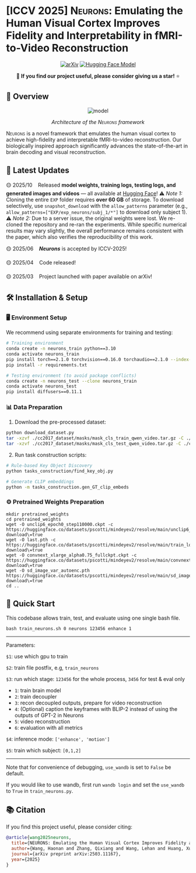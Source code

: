 # **[ICCV 2025]** <span style="font-variant: small-caps;">Neurons</span>: Emulating the Human Visual Cortex Improves Fidelity and Interpretability in fMRI-to-Video Reconstruction

<div align="center">

[![arXiv](https://img.shields.io/badge/arXiv-2503.11167-brown?logo=arxiv&style=flat-square)](https://arxiv.org/abs/2503.11167)
[![Hugging Face Model](https://img.shields.io/badge/Hugging%20Face-Model-yellow?logo=huggingface&style=flat-square)](https://huggingface.co/McGregorW/NEURONS)

🌟 **If you find our project useful, please consider giving us a star!** ⭐

</div>


## 📌 Overview


<div align="center">

![model](assets/framework.png)

*Architecture of the <span style="font-variant: small-caps;">Neurons</span> framework*

</div>


<span style="font-variant: small-caps;">Neurons</span> is a novel framework that emulates the human visual cortex to achieve high-fidelity and interpretable fMRI-to-video reconstruction. Our biologically inspired approach significantly advances the state-of-the-art in brain decoding and visual reconstruction.



## 📣 Latest Updates

🟡 2025/10 &nbsp;&nbsp; Released **model weights, training logs, testing logs, and generated images and videos** — all available at [Hugging Face](https://huggingface.co/McGregorW/NEURONS/tree/main/EXP)! ⚠️ *Note 1:* Cloning the entire `EXP` folder requires **over 60 GB** of storage. To download selectively, use `snapshot_download` with the `allow_patterns` parameter (e.g., `allow_patterns=["EXP/exp_neurons/subj_1/*"]` to download only subject 1). ⚠️ *Note 2:* Due to a server issue, the original weights were lost. We re-cloned the repository and re-ran the experiments. While specific numerical results may vary slightly, the overall performance remains consistent with the paper, which also verifies the reproducibility of this work.


🟡 2025/06 &nbsp;&nbsp; **_Neurons_** is accepted by ICCV-2025!

🟡 2025/04 &nbsp;&nbsp; Code released!

🟡 2025/03 &nbsp;&nbsp; Project launched with paper available on arXiv!


## 🛠️ Installation & Setup


### 🖥️ Environment Setup

We recommend using separate environments for training and testing:

```bash
# Training environment
conda create -n neurons_train python==3.10
conda activate neurons_train
pip install torch==2.1.0 torchvision==0.16.0 torchaudio==2.1.0 --index-url https://download.pytorch.org/whl/cu118
pip install -r requirements.txt

# Testing environment (to avoid package conflicts)
conda create -n neurons_test --clone neurons_train
conda activate neurons_test
pip install diffusers==0.11.1
```


### 📊 Data Preparation


1. Download the pre-processed dataset:

```bash
python download_dataset.py
tar -xzvf ./cc2017_dataset/masks/mask_cls_train_qwen_video.tar.gz -C ./cc2017_dataset/masks/
tar -xzvf ./cc2017_dataset/masks/mask_cls_test_qwen_video.tar.gz -C ./cc2017_dataset/masks/
```

2. Run task construction scripts:

```bash
# Rule-based Key Object Discovery
python tasks_construction/find_key_obj.py

# Generate CLIP embeddings
python -m tasks_construction.gen_GT_clip_embeds
```


### ⚙️ Pretrained Weights Preparation

```shell
mkdir pretrained_weights
cd pretrained_weights
wget -O unclip6_epoch0_step110000.ckpt -c https://huggingface.co/datasets/pscotti/mindeyev2/resolve/main/unclip6_epoch0_step110000.ckpt\?download\=true
wget -O last.pth -c https://huggingface.co/datasets/pscotti/mindeyev2/resolve/main/train_logs/final_subj01_pretrained_40sess_24bs/last.pth\?download\=true
wget -O convnext_xlarge_alpha0.75_fullckpt.ckpt -c https://huggingface.co/datasets/pscotti/mindeyev2/resolve/main/convnext_xlarge_alpha0.75_fullckpt.pth\?download\=true
wget -O sd_image_var_autoenc.pth https://huggingface.co/datasets/pscotti/mindeyev2/resolve/main/sd_image_var_autoenc.pth\?download\=true
cd ..
```


## 🚀 Quick Start
This codebase allows train, test, and evaluate using one single bash file.

```
bash train_neurons.sh 0 neurons 123456 enhance 1
```


------
Parameters:

`$1`: use which gpu to train

`$2`: train file postfix, e.g, `train_neurons`

`$3`: run which stage: `123456` for the whole process, `3456` for test & eval only

- `1`: train brain model
- `2`: train decoupler
- `3`: recon decoupled outputs, prepare for video reconstruction
- `4`: (Optional) caption the keyframes with BLIP-2 instead of using the outputs of GPT-2 in Neurons
- `5`: video reconstruction
- `6`: evaluation with all metrics

`$4`: inference mode: `['enhance', 'motion']`

`$5`: train which subject: `[0,1,2]`

----
Note that for convenience of debugging, `use_wandb` is set to `False` be default. 

If you would like to use wandb, first run `wandb login` and set the `use_wandb` to `True` in `train_neurons.py`.




## 📚 Citation

If you find this project useful, please consider citing:

```bibtex
@article{wang2025neurons,
  title={NEURONS: Emulating the Human Visual Cortex Improves Fidelity and Interpretability in fMRI-to-Video Reconstruction},
  author={Wang, Haonan and Zhang, Qixiang and Wang, Lehan and Huang, Xuanqi and Li, Xiaomeng},
  journal={arXiv preprint arXiv:2503.11167},
  year={2025}
}
```
